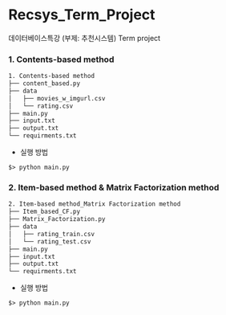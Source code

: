 # Recsys_Term_Project

데이터베이스특강 (부제: 추천시스템) Term project


### 1. Contents-based method

```bash
1. Contents-based method
├── content_based.py
├── data
│   ├── movies_w_imgurl.csv
│   └── rating.csv
├── main.py
├── input.txt
├── output.txt
└── requirments.txt

```
- 실행 방법 
```
$> python main.py
```

### 2. Item-based method & Matrix Factorization method

```bash
2. Item-based method_Matrix Factorization method
├── Item_based_CF.py
├── Matrix_Factorization.py
├── data
│   ├── rating_train.csv
│   └── rating_test.csv
├── main.py
├── input.txt
├── output.txt
└── requirments.txt

```
- 실행 방법 
```
$> python main.py
```
